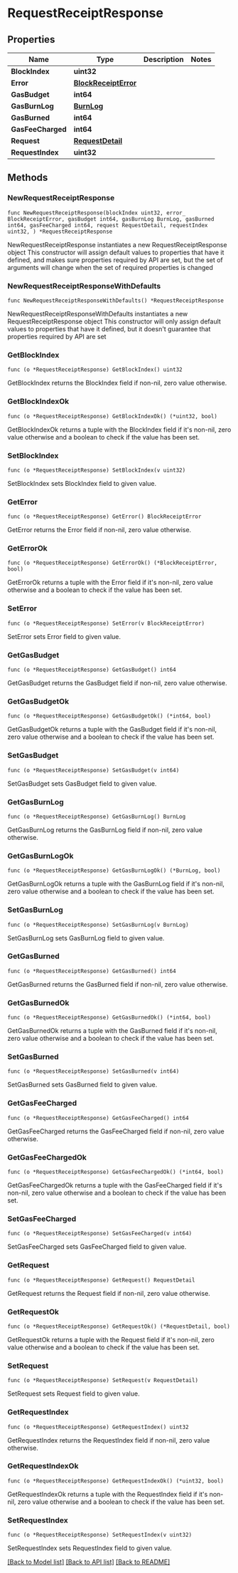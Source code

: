 # RequestReceiptResponse

## Properties

Name | Type | Description | Notes
------------ | ------------- | ------------- | -------------
**BlockIndex** | **uint32** |  | 
**Error** | [**BlockReceiptError**](BlockReceiptError.md) |  | 
**GasBudget** | **int64** |  | 
**GasBurnLog** | [**BurnLog**](BurnLog.md) |  | 
**GasBurned** | **int64** |  | 
**GasFeeCharged** | **int64** |  | 
**Request** | [**RequestDetail**](RequestDetail.md) |  | 
**RequestIndex** | **uint32** |  | 

## Methods

### NewRequestReceiptResponse

`func NewRequestReceiptResponse(blockIndex uint32, error_ BlockReceiptError, gasBudget int64, gasBurnLog BurnLog, gasBurned int64, gasFeeCharged int64, request RequestDetail, requestIndex uint32, ) *RequestReceiptResponse`

NewRequestReceiptResponse instantiates a new RequestReceiptResponse object
This constructor will assign default values to properties that have it defined,
and makes sure properties required by API are set, but the set of arguments
will change when the set of required properties is changed

### NewRequestReceiptResponseWithDefaults

`func NewRequestReceiptResponseWithDefaults() *RequestReceiptResponse`

NewRequestReceiptResponseWithDefaults instantiates a new RequestReceiptResponse object
This constructor will only assign default values to properties that have it defined,
but it doesn't guarantee that properties required by API are set

### GetBlockIndex

`func (o *RequestReceiptResponse) GetBlockIndex() uint32`

GetBlockIndex returns the BlockIndex field if non-nil, zero value otherwise.

### GetBlockIndexOk

`func (o *RequestReceiptResponse) GetBlockIndexOk() (*uint32, bool)`

GetBlockIndexOk returns a tuple with the BlockIndex field if it's non-nil, zero value otherwise
and a boolean to check if the value has been set.

### SetBlockIndex

`func (o *RequestReceiptResponse) SetBlockIndex(v uint32)`

SetBlockIndex sets BlockIndex field to given value.


### GetError

`func (o *RequestReceiptResponse) GetError() BlockReceiptError`

GetError returns the Error field if non-nil, zero value otherwise.

### GetErrorOk

`func (o *RequestReceiptResponse) GetErrorOk() (*BlockReceiptError, bool)`

GetErrorOk returns a tuple with the Error field if it's non-nil, zero value otherwise
and a boolean to check if the value has been set.

### SetError

`func (o *RequestReceiptResponse) SetError(v BlockReceiptError)`

SetError sets Error field to given value.


### GetGasBudget

`func (o *RequestReceiptResponse) GetGasBudget() int64`

GetGasBudget returns the GasBudget field if non-nil, zero value otherwise.

### GetGasBudgetOk

`func (o *RequestReceiptResponse) GetGasBudgetOk() (*int64, bool)`

GetGasBudgetOk returns a tuple with the GasBudget field if it's non-nil, zero value otherwise
and a boolean to check if the value has been set.

### SetGasBudget

`func (o *RequestReceiptResponse) SetGasBudget(v int64)`

SetGasBudget sets GasBudget field to given value.


### GetGasBurnLog

`func (o *RequestReceiptResponse) GetGasBurnLog() BurnLog`

GetGasBurnLog returns the GasBurnLog field if non-nil, zero value otherwise.

### GetGasBurnLogOk

`func (o *RequestReceiptResponse) GetGasBurnLogOk() (*BurnLog, bool)`

GetGasBurnLogOk returns a tuple with the GasBurnLog field if it's non-nil, zero value otherwise
and a boolean to check if the value has been set.

### SetGasBurnLog

`func (o *RequestReceiptResponse) SetGasBurnLog(v BurnLog)`

SetGasBurnLog sets GasBurnLog field to given value.


### GetGasBurned

`func (o *RequestReceiptResponse) GetGasBurned() int64`

GetGasBurned returns the GasBurned field if non-nil, zero value otherwise.

### GetGasBurnedOk

`func (o *RequestReceiptResponse) GetGasBurnedOk() (*int64, bool)`

GetGasBurnedOk returns a tuple with the GasBurned field if it's non-nil, zero value otherwise
and a boolean to check if the value has been set.

### SetGasBurned

`func (o *RequestReceiptResponse) SetGasBurned(v int64)`

SetGasBurned sets GasBurned field to given value.


### GetGasFeeCharged

`func (o *RequestReceiptResponse) GetGasFeeCharged() int64`

GetGasFeeCharged returns the GasFeeCharged field if non-nil, zero value otherwise.

### GetGasFeeChargedOk

`func (o *RequestReceiptResponse) GetGasFeeChargedOk() (*int64, bool)`

GetGasFeeChargedOk returns a tuple with the GasFeeCharged field if it's non-nil, zero value otherwise
and a boolean to check if the value has been set.

### SetGasFeeCharged

`func (o *RequestReceiptResponse) SetGasFeeCharged(v int64)`

SetGasFeeCharged sets GasFeeCharged field to given value.


### GetRequest

`func (o *RequestReceiptResponse) GetRequest() RequestDetail`

GetRequest returns the Request field if non-nil, zero value otherwise.

### GetRequestOk

`func (o *RequestReceiptResponse) GetRequestOk() (*RequestDetail, bool)`

GetRequestOk returns a tuple with the Request field if it's non-nil, zero value otherwise
and a boolean to check if the value has been set.

### SetRequest

`func (o *RequestReceiptResponse) SetRequest(v RequestDetail)`

SetRequest sets Request field to given value.


### GetRequestIndex

`func (o *RequestReceiptResponse) GetRequestIndex() uint32`

GetRequestIndex returns the RequestIndex field if non-nil, zero value otherwise.

### GetRequestIndexOk

`func (o *RequestReceiptResponse) GetRequestIndexOk() (*uint32, bool)`

GetRequestIndexOk returns a tuple with the RequestIndex field if it's non-nil, zero value otherwise
and a boolean to check if the value has been set.

### SetRequestIndex

`func (o *RequestReceiptResponse) SetRequestIndex(v uint32)`

SetRequestIndex sets RequestIndex field to given value.



[[Back to Model list]](../README.md#documentation-for-models) [[Back to API list]](../README.md#documentation-for-api-endpoints) [[Back to README]](../README.md)


